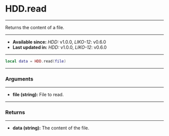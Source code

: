 # HDD.read
---

Returns the content of a file.

---

* **Available since:** _HDD:_ v1.0.0, _LIKO-12_: v0.6.0
* **Last updated in:** _HDD:_ v1.0.0, _LIKO-12_: v0.6.0

---

```lua
local data = HDD.read(file)
```

---
### Arguments
---

* **file (string):** File to read.


---
### Returns
---

* **data (string):** The content of the file.

